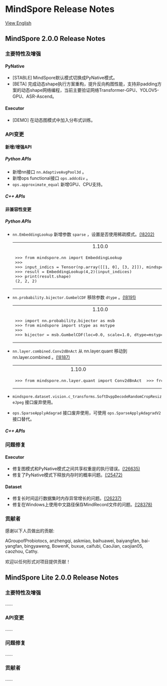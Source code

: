 # MindSpore Release Notes

[View English](./RELEASE.md)

## MindSpore 2.0.0 Release Notes

### 主要特性及增强

#### PyNative

- [STABLE] MindSpore默认模式切换成PyNative模式。
- [BETA] 完成动态shape执行方案重构，提升反向构图性能，支持非padding方案的动态shape网络编程，当前主要验证网络Transformer-GPU、YOLOV5-GPU、ASR-Ascend。

#### Executor

- [DEMO] 在动态图模式中加入分布式训练。

### API变更

#### 新增/增强API

##### Python APIs

- 新增nn接口 `nn.AdaptiveAvgPool3d` 。
- 新增ops functional接口 `ops.addcdiv` 。
- `ops.approximate_equal` 新增GPU、CPU支持。

##### C++ APIs

#### 非兼容性变更

##### Python APIs

- `nn.EmbeddingLookup` 新增参数 `sparse` ，设置是否使用稀疏模式。[(!8202)](https://gitee.com/mindspore/mindspore/pulls/8202)

  <table>
  <tr>
  <td style="text-align:center"> 1.10.0 </td> <td style="text-align:center"> 2.0.0 </td>
  </tr>
  <tr>
  <td><pre>
  >>> from mindspore.nn import EmbeddingLookup
  >>>
  >>> input_indics = Tensor(np.array([[1, 0], [3, 2]]), mindspore.int32)
  >>> result = EmbeddingLookup(4,2)(input_indices)
  >>> print(result.shape)
  (2, 2, 2)
  </pre>
  </td>
  <td><pre>
  >>> from mindspore.nn import EmbeddingLookup
  >>>
  >>> input_indics = Tensor(np.array([[1, 0], [3, 2]]), mindspore.int32)
  >>> result = EmbeddingLookup(4,2)(input_indices, sparse=False)
  >>> print(result.shape)
  (2, 2, 2)
  </pre>
  </td>
  </tr>
  </table>

- `nn.probability.bijector.GumbelCDF` 移除参数 `dtype` 。[(!8191)](https://gitee.com/mindspore/mindspore/pulls/8191)

  <table>
  <tr>
  <td style="text-align:center"> 1.10.0 </td> <td style="text-align:center"> 2.0.0 </td>
  </tr>
  <tr>
  <td><pre>
  >>> import nn.probability.bijector as msb
  >>> from mindspore import stype as mstype
  >>>
  >>> bijector = msb.GumbelCDF(loc=0.0, scale=1.0, dtype=mstype.float32)
  </pre>
  </td>
  <td><pre>
  >>> import nn.probability.bijector as msb
  >>> from mindspore import stype as mstype
  >>>
  >>> bijector = msb.GumbelCDF(loc=0.0, scale=1.0)
  </pre>
  </td>
  </tr>
  </table>

- `nn.layer.combined.Conv2dBnAct` 从 nn.layer.quant 移动到 nn.layer.combined 。[(!8187)](https://gitee.com/mindspore/mindspore/pulls/8187)

  <table>
  <tr>
  <td style="text-align:center"> 1.10.0 </td> <td style="text-align:center"> 2.0.0 </td>
  </tr>
  <tr>
  <td><pre>
  >>> from mindspore.nn.layer.quant import Conv2dBnAct
  </pre>
  </td>
  <td><pre>
  >>> from mindspore.nn.layer.combined import Conv2dBnAct
  </pre>
  </td>
  </tr>
  </table>

- `mindspore.dataset.vision.c_transforms.SoftDvppDecodeRandomCropResizeJpeg` 接口废弃使用。
- `ops.SparseApplyAdagrad` 接口废弃使用，可使用 `ops.SparseApplyAdagradV2` 接口替代。

##### C++ APIs

### 问题修复

#### Executor

- 修复图模式和PyNative模式之间共享权重是的执行错误。[(!26635)](https://gitee.com/mindspore/mindspore/pulls/26635)
- 修复了PyNative模式下释放内存时的概率问题。[(!25472)](https://gitee.com/mindspore/mindspore/pulls/25472)

#### Dataset

- 修复长时间运行数据集时内存异常增长的问题。[(!26237)](https://gitee.com/mindspore/mindspore/pulls/26237)
- 修复在Windows上使用中文路径保存MindRecord文件的问题。[(!28378)](https://gitee.com/mindspore/mindspore/pulls/28378)

### 贡献者

感谢以下人员做出的贡献:

AGroupofProbiotocs, anzhengqi, askmiao, baihuawei, baiyangfan, bai-yangfan, bingyaweng, BowenK, buxue, caifubi, CaoJian, caojian05, caozhou, Cathy.

欢迎以任何形式对项目提供贡献！

## MindSpore Lite 2.0.0 Release Notes

### 主要特性及增强

……

### API变更

……

### 问题修复

……

### 贡献者

……
